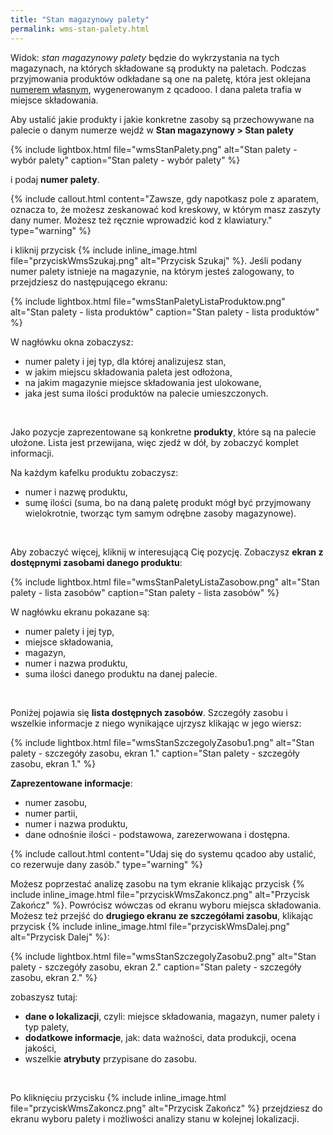 ```yaml
---
title: "Stan magazynowy palety"
permalink: wms-stan-palety.html 
---
```


Widok: *stan magazynowy palety* będzie do wykrzystania na tych magazynach, na których składowane są produkty na paletach. Podczas przyjmowania produktów odkładane są one na paletę, która jest oklejana [numerem własnym](/numery-wlasne-palet), wygenerowanym z qcadooo. I dana paleta trafia w miejsce składowania.

Aby ustalić jakie produkty i jakie konkretne zasoby są przechowywane na palecie o danym numerze wejdź w **Stan magazynowy >  Stan palety**

{% include lightbox.html file="wmsStanPalety.png" alt="Stan palety - wybór palety" caption="Stan palety - wybór palety" %}

i podaj **numer palety**. 

{% include callout.html content="Zawsze, gdy napotkasz pole z aparatem, oznacza to, że możesz zeskanować kod kreskowy, w którym masz zaszyty dany numer. Możesz też ręcznie wprowadzić kod z klawiatury." type="warning" %}

i kliknij przycisk {% include inline_image.html file="przyciskWmsSzukaj.png" alt="Przycisk Szukaj" %}. Jeśli podany numer palety istnieje na magazynie, na którym jesteś zalogowany, to przejdziesz do następującego ekranu:

{% include lightbox.html file="wmsStanPaletyListaProduktow.png" alt="Stan palety - lista produktów" caption="Stan palety - lista produktów" %}

W nagłówku okna zobaczysz:
- numer palety i jej typ, dla której analizujesz stan,
- w jakim miejscu składowania paleta jest odłożona,
- na jakim magazynie miejsce składowania jest ulokowane,
- jaka jest suma ilości produktów na palecie umieszczonych.

<br/>

Jako pozycje zaprezentowane są konkretne **produkty**, które są na palecie ułożone. Lista jest przewijana, więc zjedź w dół, by zobaczyć komplet informacji. 

Na każdym kafelku produktu zobaczysz:
- numer i nazwę produktu,
- sumę ilości (suma, bo na daną paletę produkt mógł być przyjmowany wielokrotnie, tworząc tym samym odrębne zasoby magazynowe).

<br/>

Aby zobaczyć więcej, kliknij w interesującą Cię pozycję. Zobaczysz **ekran z dostępnymi zasobami danego produktu**:

{% include lightbox.html file="wmsStanPaletyListaZasobow.png" alt="Stan palety - lista zasobów" caption="Stan palety - lista zasobów" %}

W nagłówku ekranu pokazane są:
- numer palety i jej typ,
- miejsce składowania,
- magazyn,
- numer i nazwa produktu,
- suma ilości danego produktu na danej palecie.

<br/>

Poniżej pojawia się **lista dostępnych zasobów**. Szczegóły zasobu i wszelkie informacje z niego wynikające ujrzysz klikając w jego wiersz:

{% include lightbox.html file="wmsStanSzczegolyZasobu1.png" alt="Stan palety - szczegóły zasobu, ekran 1." caption="Stan palety - szczegóły zasobu, ekran 1." %}

**Zaprezentowane informacje**:
- numer zasobu,
- numer partii,
- numer i nazwa produktu,
- dane odnośnie ilości - podstawowa, zarezerwowana i dostępna.

{% include callout.html content="Udaj się do systemu qcadoo aby ustalić, co rezerwuje dany zasób." type="warning" %}

Możesz poprzestać analizę zasobu na tym ekranie klikając przycisk {% include inline_image.html file="przyciskWmsZakoncz.png" alt="Przycisk Zakończ" %}. Powrócisz wówczas od ekranu wyboru miejsca składowania. Możesz też przejść do **drugiego ekranu ze szczegółami zasobu**, klikając przycisk {% include inline_image.html file="przyciskWmsDalej.png" alt="Przycisk Dalej" %}:

{% include lightbox.html file="wmsStanSzczegolyZasobu2.png" alt="Stan palety - szczegóły zasobu, ekran 2." caption="Stan palety - szczegóły zasobu, ekran 2." %}

zobaszysz tutaj:
- **dane o lokalizacji**, czyli: miejsce składowania, magazyn, numer palety i typ palety,
- **dodatkowe informacje**, jak: data ważności, data produkcji, ocena jakości,
- wszelkie **atrybuty** przypisane do zasobu.

<br/>

Po kliknięciu przycisku {% include inline_image.html file="przyciskWmsZakoncz.png" alt="Przycisk Zakończ" %} przejdziesz do ekranu wyboru palety i możliwości analizy stanu w kolejnej lokalizacji.
